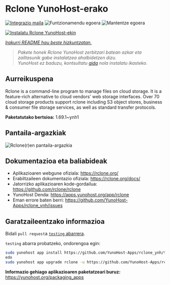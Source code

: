 <!--
Ohart ongi: README hau automatikoki sortu da <https://github.com/YunoHost/apps/tree/master/tools/readme_generator>ri esker
EZ editatu eskuz.
-->

# Rclone YunoHost-erako

[![Integrazio maila](https://apps.yunohost.org/badge/integration/rclone)](https://ci-apps.yunohost.org/ci/apps/rclone/)
![Funtzionamendu egoera](https://apps.yunohost.org/badge/state/rclone)
![Mantentze egoera](https://apps.yunohost.org/badge/maintained/rclone)

[![Instalatu Rclone YunoHost-ekin](https://install-app.yunohost.org/install-with-yunohost.svg)](https://install-app.yunohost.org/?app=rclone)

*[Irakurri README hau beste hizkuntzatan.](./ALL_README.md)*

> *Pakete honek Rclone YunoHost zerbitzari batean azkar eta zailtasunik gabe instalatzea ahalbidetzen dizu.*  
> *YunoHost ez baduzu, kontsultatu [gida](https://yunohost.org/install) nola instalatu ikasteko.*

## Aurreikuspena

Rclone is a command-line program to manage files on cloud storage. It is a feature-rich alternative to cloud vendors' web storage interfaces. Over 70 cloud storage products support rclone including S3 object stores, business & consumer file storage services, as well as standard transfer protocols.

**Paketatutako bertsioa:** 1.69.1~ynh1

## Pantaila-argazkiak

![Rclone(r)en pantaila-argazkia](./doc/screenshots/screenshot.png)

## Dokumentazioa eta baliabideak

- Aplikazioaren webgune ofiziala: <https://rclone.org/>
- Erabiltzaileen dokumentazio ofiziala: <https://rclone.org/docs/>
- Jatorrizko aplikazioaren kode-gordailua: <https://github.com/rclone/rclone>
- YunoHost Denda: <https://apps.yunohost.org/app/rclone>
- Eman errore baten berri: <https://github.com/YunoHost-Apps/rclone_ynh/issues>

## Garatzaileentzako informazioa

Bidali `pull request`a [`testing` abarrera](https://github.com/YunoHost-Apps/rclone_ynh/tree/testing).

`testing` abarra probatzeko, ondorengoa egin:

```bash
sudo yunohost app install https://github.com/YunoHost-Apps/rclone_ynh/tree/testing --debug
edo
sudo yunohost app upgrade rclone -u https://github.com/YunoHost-Apps/rclone_ynh/tree/testing --debug
```

**Informazio gehiago aplikazioaren paketatzeari buruz:** <https://yunohost.org/packaging_apps>
